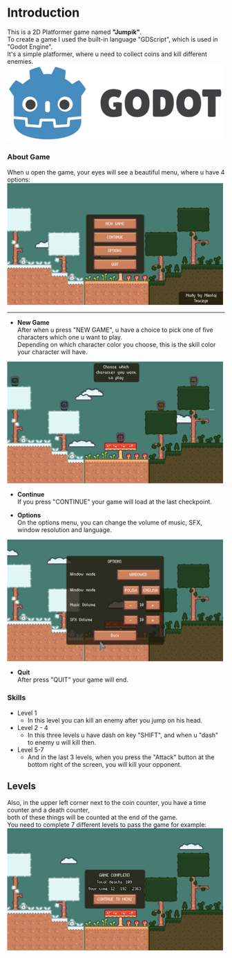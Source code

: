 # Introduction
This is a 2D Platformer game named <b>"Jumpik"</b>.  
To create a game I used the built-in language "GDScript", which is used in "Godot Engine".  
It's a simple platformer, where u need to collect coins and kill different enemies.   
<a href="https://godotengine.org/"><img src="icon.svg" width="500"> </a>
### About Game
When u open the game, your eyes will see a beautiful menu, where u have 4 options:   
<img src="Menu.png" width="500"/>

***

- **New Game**  
After when u press "NEW GAME", u have a choice to pick one of five characters which one u want to play.  
Depending on which character color you choose, this is the skill color your character will have.
<img src="Characters.png" width="500">  

- <b>Continue</b>    
If you press "CONTINUE" your game will load at the last checkpoint.  

- <b>Options</b>   
On the options menu, you can change the volume of music, SFX, window resolution and language.  
<img src="Options.png" width="500">  

- <b>Quit</b>   
After press "QUIT" your game will end.  

### Skills
<ul>
    <li>Level 1
        <ul>
            <li>In this level you can kill an enemy after you jump on his head.</li>
        </ul>
    </li>
    <li>Level 2 - 4
        <ul>
            <li>In this three levels u have dash on key "SHIFT", and when u "dash" to enemy u will kill then.</li>
        </ul>
    </li>
    <li>Level 5-7
        <ul>
            <li>And in the last 3 levels, when you press the "Attack" button at the bottom right of the screen, you will kill your opponent.</li>
        </ul>
    </li> 
</ul>  

## Levels
Also, in the upper left corner next to the coin counter, you have a time counter and a death counter,  
both of these things will be counted at the end of the game.  
You need to complete 7 different levels to pass the game  for example:     
<img src="Timer.png" width="500">
